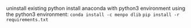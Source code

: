 uninstall existing python
install anaconda with python3 environment
using the python3 environment: 
    `conda install -c menpo dlib`
    `pip install -r requirements.txt`
